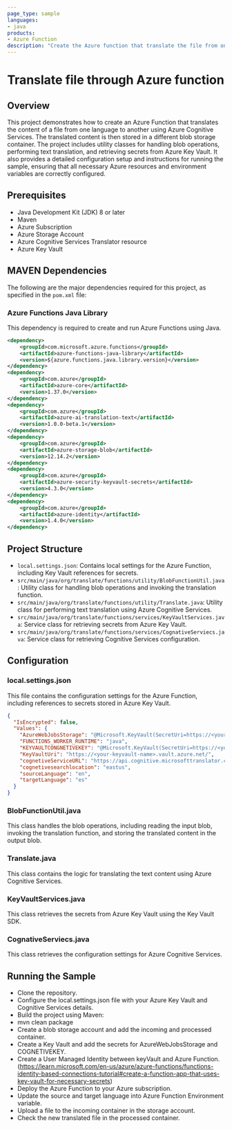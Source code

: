 ```yaml
---
page_type: sample
languages:
- java
products:
- Azure Function
description: "Create the Azure function that translate the file from one language to another language."
---
```


# Translate file through Azure function

## Overview

This project demonstrates how to create an Azure Function that translates the content of a file from one language to another using Azure Cognitive Services. The translated content is then stored in a different blob storage container. The project includes utility classes for handling blob operations, performing text translation, and retrieving secrets from Azure Key Vault. It also provides a detailed configuration setup and instructions for running the sample, ensuring that all necessary Azure resources and environment variables are correctly configured.
## Prerequisites

- Java Development Kit (JDK) 8 or later
- Maven
- Azure Subscription
- Azure Storage Account
- Azure Cognitive Services Translator resource
- Azure Key Vault

## MAVEN Dependencies

The following are the major dependencies required for this project, as specified in the `pom.xml` file:

### Azure Functions Java Library
This dependency is required to create and run Azure Functions using Java.
```xml
<dependency>
    <groupId>com.microsoft.azure.functions</groupId>
    <artifactId>azure-functions-java-library</artifactId>
    <version>${azure.functions.java.library.version}</version>
</dependency>
<dependency>
    <groupId>com.azure</groupId>
    <artifactId>azure-core</artifactId>
    <version>1.37.0</version>
</dependency>
<dependency>
    <groupId>com.azure</groupId>
    <artifactId>azure-ai-translation-text</artifactId>
    <version>1.0.0-beta.1</version>
</dependency>
<dependency>
    <groupId>com.azure</groupId>
    <artifactId>azure-storage-blob</artifactId>
    <version>12.14.2</version>
</dependency>
<dependency>
    <groupId>com.azure</groupId>
    <artifactId>azure-security-keyvault-secrets</artifactId>
    <version>4.3.0</version>
</dependency>
<dependency>
    <groupId>com.azure</groupId>
    <artifactId>azure-identity</artifactId>
    <version>1.4.0</version>
</dependency>
```

## Project Structure

- `local.settings.json`: Contains local settings for the Azure Function, including Key Vault references for secrets.
- `src/main/java/org/translate/functions/utility/BlobFunctionUtil.java`: Utility class for handling blob operations and invoking the translation function.
- `src/main/java/org/translate/functions/utility/Translate.java`: Utility class for performing text translation using Azure Cognitive Services.
- `src/main/java/org/translate/functions/services/KeyVaultServices.java`: Service class for retrieving secrets from Azure Key Vault.
- `src/main/java/org/translate/functions/services/CognativeServiecs.java`: Service class for retrieving Cognitive Services configuration.

## Configuration

### local.settings.json

This file contains the configuration settings for the Azure Function, including references to secrets stored in Azure Key Vault.

```json
{
  "IsEncrypted": false,
  "Values": {
    "AzureWebJobsStorage": "@Microsoft.KeyVault(SecretUri=https://<your-keyvault-name>.vault.azure.net/secrets/AzureWebJobsStorage/<secret-id>)",
    "FUNCTIONS_WORKER_RUNTIME": "java",
    "KEYVAULTCONGNETIVEKEY": "@Microsoft.KeyVault(SecretUri=https://<your-keyvault-name>.vault.azure.net/secrets/COGNETIVEKEY/<secret-id>)",
    "KeyVaultUri": "https://<your-keyvault-name>.vault.azure.net/",
    "cognetiveServiceURL": "https://api.cognitive.microsofttranslator.com",
    "cognetivesearchlocation": "eastus",
    "sourceLanguage": "en",
    "targetLanguage": "es"
  }
}

```
### BlobFunctionUtil.java
This class handles the blob operations, including reading the input blob, invoking the translation function, and storing the translated content in the output blob.

### Translate.java
This class contains the logic for translating the text content using Azure Cognitive Services.

### KeyVaultServices.java
This class retrieves the secrets from Azure Key Vault using the Key Vault SDK.

### CognativeServiecs.java
This class retrieves the configuration settings for Azure Cognitive Services.

## Running the Sample
- Clone the repository.
- Configure the local.settings.json file with your Azure Key Vault and Cognitive Services details.
- Build the project using Maven:
- mvn clean package
- Create a blob  storage account and add the incoming and processed container.
- Create a Key Vault and add the secrets for AzureWebJobsStorage and COGNETIVEKEY.
- Create a User Managed Identity between keyVault and Azure Function. (https://learn.microsoft.com/en-us/azure/azure-functions/functions-identity-based-connections-tutorial#create-a-function-app-that-uses-key-vault-for-necessary-secrets)
- Deploy the Azure Function to your Azure subscription.
- Update the source and target language into Azure Function Environment variable.
- Upload a file to the incoming container in the storage account.
- Check the new translated file in the processed container.
